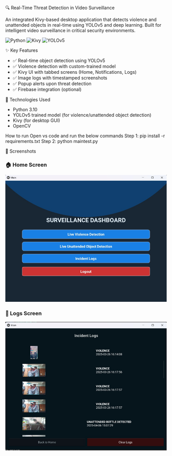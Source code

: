 🔍 Real-Time Threat Detection in Video Surveillance

An integrated Kivy-based desktop application that detects violence and unattended objects in real-time using YOLOv5 and deep learning. Built for intelligent video surveillance in critical security environments.

![Python](https://img.shields.io/badge/Python-3.10-blue)
![Kivy](https://img.shields.io/badge/Kivy-GUI-success)
![YOLOv5](https://img.shields.io/badge/YOLOv5-Object_Detection-orange)



✨ Key Features

- ✅ Real-time object detection using YOLOv5
- ✅ Violence detection with custom-trained model
- ✅ Kivy UI with tabbed screens (Home, Notifications, Logs)
- ✅ Image logs with timestamped screenshots
- ✅ Popup alerts upon threat detection
- ✅ Firebase integration (optional)

🧠 Technologies Used

- Python 3.10
- YOLOv5 trained model (for violence/unattended object detection)
- Kivy (for desktop GUI)
- OpenCV


How to run 
Open vs code and run the below commands
Step 1: pip install -r requirements.txt
Step 2: python maintest.py

📸 Screenshots

### 🏠 Home Screen
![Home Screen](screenshots/Frontend.jpeg)


### 📝 Logs Screen
![Logs Screen](screenshots/Incidentlogs.jpeg)
